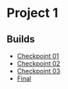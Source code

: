 # Project 1

## Builds

-   [Checkpoint 01](exercise_1/)
-   [Checkpoint 02](exercise_2/)
-   [Checkpoint 03](exercise_3/)
-   [Final](final/)
